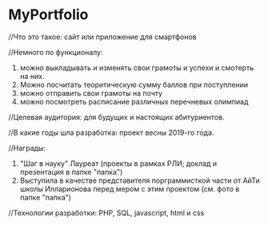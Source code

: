 # MyPortfolio
//Что это такое:
сайт или приложение для смартфонов

//Немного по функционалу: 
1) можно выкладывать и изменять свои грамоты и успехи и смотерть на них.
2) Можно посчитать теоритическую сумму баллов при поступлении
3) можно отправить свои грамоты на почту
4) можно посмотреть расписание различных перечневых олимпиад 

//Целевая аудитория:
для будущих и настоящих абитуриентов.

//В какие годы шла разработка: 
проект весны 2019-го года.

//Награды:
1) "Шаг в науку" Лауреат (проекты в рамках РЛИ; доклад и презентация в папке "папка")
2) Выступила в качестве представителя порграммисткой части от АйТи школы Илларионова перед мером с этим проектом
(см. фото в папке "папка")

//Технологии разработки:
PHP, SQL, javascript, html и css
